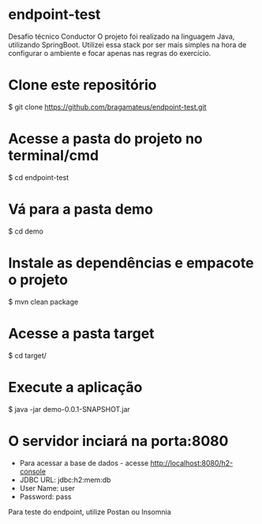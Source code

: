 # endpoint-test
Desafio técnico Conductor
O projeto foi realizado na linguagem Java, utilizando SpringBoot.
Utilizei essa stack por ser mais simples na hora de configurar o ambiente e focar apenas nas regras do exercício.


# Clone este repositório
$ git clone https://github.com/bragamateus/endpoint-test.git

# Acesse a pasta do projeto no terminal/cmd
$ cd endpoint-test

# Vá para a pasta demo
$ cd demo

# Instale as dependências e empacote o projeto
$ mvn clean package

# Acesse a pasta target
$ cd target/

# Execute a aplicação
$ java -jar demo-0.0.1-SNAPSHOT.jar

# O servidor inciará na porta:8080 
- Para acessar a base de dados - acesse <http://localhost:8080/h2-console> 
- JDBC URL: jdbc:h2:mem:db
- User Name: user
- Password: pass

Para teste do endpoint, utilize Postan ou Insomnia
